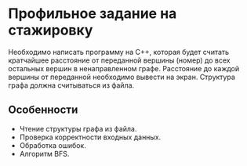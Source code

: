 # Профильное задание на стажировку
Необходимо написать программу на C++, которая будет считать кратчайшее расстояние от переданной вершины (номер) до всех остальных вершин в ненаправленном графе. Расстояние до каждой вершины от переданной необходимо вывести на экран.
Структура графа должна считываться из файла. 

##  Особенности
- Чтение структуры графа из файла.
- Проверка корректности входных данных.
- Обработка ошибок.
- Алгоритм BFS.

